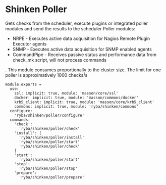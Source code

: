 
# Shinken Poller

Gets checks from the scheduler, execute plugins or integrated poller modules and
send the results to the scheduler
Poller modules:

*   NRPE - Executes active data acquisition for Nagios Remote Plugin Executor agents
*   SNMP - Executes active data acquisition for SNMP enabled agents
*   CommandPipe - Receives passive status and performance data from check_mk script,
will not process commands

.
This module consumes proportionally to the cluster size. The limit for one poller
is approximatively 1000 checks/s

    module.exports =
      use:
        ssl: implicit: true, module: 'masson/core/ssl'
        docker: implicit: true, module: 'masson/commons/docker'
        krb5_client: implicit: true, module: 'masson/core/krb5_client'
        commons: implicit: true, module: 'ryba/shinken/commons'
      configure:
        'ryba/shinken/poller/configure'
      commands:
        'check':
          'ryba/shinken/poller/check'
        'install': [
          'ryba/shinken/poller/install'
          'ryba/shinken/poller/start'
          'ryba/shinken/poller/check'
        ]
        'start':
          'ryba/shinken/poller/start'
        'stop':
          'ryba/shinken/poller/stop'
        'prepare':
          'ryba/shinken/poller/prepare'
